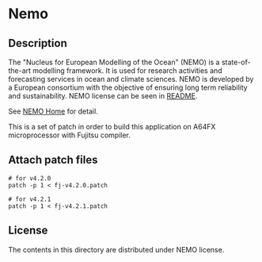 # Nemo

## Description

The "Nucleus for European Modelling of the Ocean" (NEMO) is a state-of-the-art modelling framework. It is used for research activities and forecasting services in ocean and climate sciences. NEMO is developed by a European consortium with the objective of ensuring long term reliability and sustainability.
NEMO license can be seen in [README](https://forge.nemo-ocean.eu/nemo/nemo/-/blob/main/LICENSE?ref_type=heads).

See [NEMO Home](https://www.nemo-ocean.eu/) for detail.

This is a set of patch in order to build this application on A64FX microprocessor with Fujitsu compiler.

## Attach patch files

```
# for v4.2.0
patch -p 1 < fj-v4.2.0.patch

# for v4.2.1
patch -p 1 < fj-v4.2.1.patch
```

## License
The contents in this directory are distributed under NEMO license.
